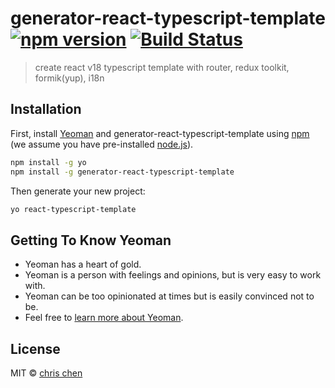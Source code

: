 # generator-react-typescript-template [![npm version](https://badge.fury.io/js/generator-react-typescript-template.svg)](https://badge.fury.io/js/generator-react-typescript-template) [![Build Status][travis-image]][travis-url]
> create react v18 typescript template with router, redux toolkit, formik(yup), i18n

## Installation

First, install [Yeoman](http://yeoman.io) and generator-react-typescript-template using [npm](https://www.npmjs.com/) (we assume you have pre-installed [node.js](https://nodejs.org/)).

```bash
npm install -g yo
npm install -g generator-react-typescript-template
```

Then generate your new project:

```bash
yo react-typescript-template
```

## Getting To Know Yeoman

 * Yeoman has a heart of gold.
 * Yeoman is a person with feelings and opinions, but is very easy to work with.
 * Yeoman can be too opinionated at times but is easily convinced not to be.
 * Feel free to [learn more about Yeoman](http://yeoman.io/).

## License

MIT © [chris chen]()


[npm-image]: https://badge.fury.io/js/generator-react-typescript-template.svg
[npm-url]: https://npmjs.org/package/generator-react-typescript-template
[travis-image]: https://travis-ci.com/wasichris/generator-react-typescript-template.svg?branch=master
[travis-url]: https://travis-ci.com/wasichris/generator-react-typescript-template
[daviddm-image]: https://david-dm.org/wasichris/generator-react-typescript-template.svg?theme=shields.io
[daviddm-url]: https://david-dm.org/wasichris/generator-react-typescript-template
[coveralls-image]: https://coveralls.io/repos/wasichris/generator-react-typescript-template/badge.svg
[coveralls-url]: https://coveralls.io/r/wasichris/generator-react-typescript-template
